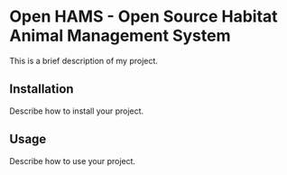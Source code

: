 # Open HAMS - Open Source Habitat Animal Management System

This is a brief description of my project.

## Installation

Describe how to install your project.

## Usage

Describe how to use your project.